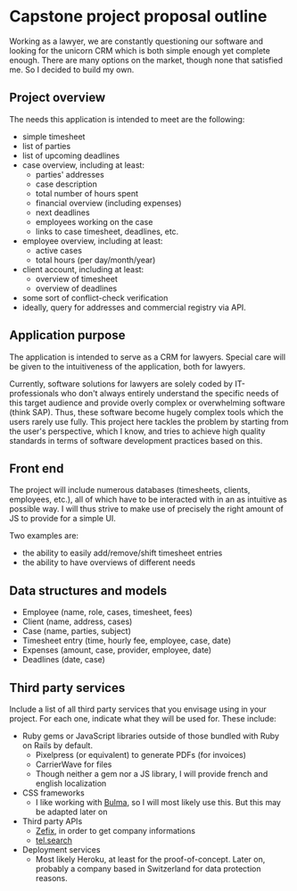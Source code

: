 # Capstone project proposal outline

Working as a lawyer, we are constantly questioning our software and looking for the unicorn CRM which is both simple enough yet complete enough. There are many options on the market, though none that satisfied me. So I decided to build my own.

## Project overview

The needs this application is intended to meet are the following:

- simple timesheet
- list of parties
- list of upcoming deadlines
- case overview, including at least:
  - parties' addresses
  - case description
  - total number of hours spent
  - financial overview (including expenses)
  - next deadlines
  - employees working on the case
  - links to case timesheet, deadlines, etc.
- employee overview, including at least:
  - active cases
  - total hours (per day/month/year)
- client account, including at least:
  - overview of timesheet
  - overview of deadlines
- some sort of conflict-check verification
- ideally, query for addresses and commercial registry via API.

## Application purpose

The application is intended to serve as a CRM for lawyers. Special care will be given to the intuitiveness of the application, both for lawyers.

Currently, software solutions for lawyers are solely coded by IT-professionals who don't always entirely understand the specific needs of this target audience and provide overly complex or overwhelming software (think SAP). Thus, these software become hugely complex tools which the users rarely use fully. This project here tackles the problem by starting from the user's perspective, which I know, and tries to achieve high quality standards in terms of software development practices based on this.

## Front end

The project will include numerous databases (timesheets, clients, employees, etc.), all of which have to be interacted with in an as intuitive as possible way. I will thus strive to make use of precisely the right amount of JS to provide for a simple UI.

Two examples are:
- the ability to easily add/remove/shift timesheet entries
- the ability to have overviews of different needs

## Data structures and models

- Employee (name, role, cases, timesheet, fees)
- Client (name, address, cases)
- Case (name, parties, subject)
- Timesheet entry (time, hourly fee, employee, case, date)
- Expenses (amount, case, provider, employee, date)
- Deadlines (date, case)

## Third party services

Include a list of all third party services that you envisage using in your project. For each one, indicate what they will be used for. These include:

* Ruby gems or JavaScript libraries outside of those bundled with Ruby on Rails by default.
  - Pixelpress (or equivalent) to generate PDFs (for invoices)
  - CarrierWave for files
  - Though neither a gem nor a JS library, I will provide french and english localization
* CSS frameworks
  - I like working with [Bulma](https://bulma.io), so I will most likely use this. But this may be adapted later on
* Third party APIs
  - [Zefix](https://www.e-service.admin.ch/wiki/display/openegovdoc/Zefix+Webservice), in order to get company informations
  - [tel.search](https://tel.search.ch/api/help.fr.html)
* Deployment services
  - Most likely Heroku, at least for the proof-of-concept. Later on, probably a company based in Switzerland for data protection reasons.

